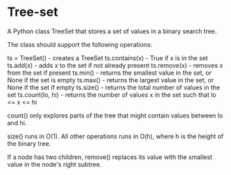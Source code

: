 # Tree-set
A Python class TreeSet that stores a set of values in a binary search tree.

The class should support the following operations:

ts = TreeSet() - creates a TreeSet
ts.contains(x) - True if x is in the set
ts.add(x) - adds x to the set if not already present
ts.remove(x) - removes x from the set if present
ts.min() - returns the smallest value in the set, or None if the set is empty
ts.max() - returns the largest value in the set, or None if the set if empty
ts.size() - returns the total number of values in the set
ts.count(lo, hi) - returns the number of values x in the set such that lo <= x <= hi

count() only explores parts of the tree that might contain values between lo and hi.

size() runs in O(1). All other operations runs in O(h), where h is the height of the binary tree.

If a node has two children, remove() replaces its value with the smallest value in the node's right subtree.
